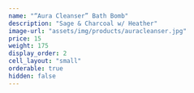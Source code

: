 ```yaml
---
name: "“Aura Cleanser” Bath Bomb"
description: "Sage & Charcoal w/ Heather"
image-url: "assets/img/products/auracleanser.jpg"
price: 15
weight: 175
display_order: 2
cell_layout: "small"
orderable: true
hidden: false
---
```

